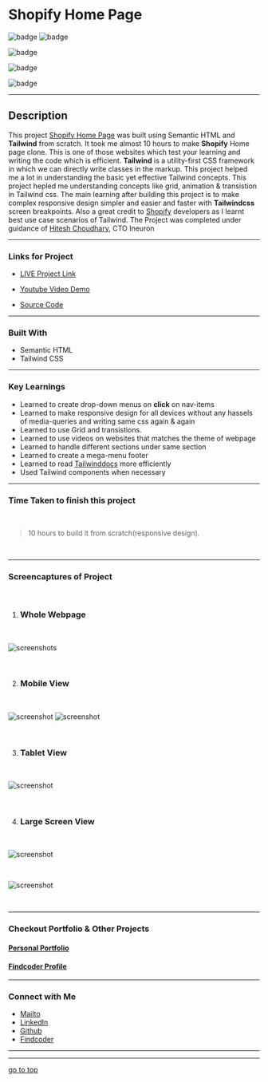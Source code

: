 # Shopify Home Page


![badge](https://img.shields.io/badge/HTML%20-Tailwindcss-green)
![badge](https://img.shields.io/badge/Shopify%20-Home%20Page-orange)

![badge](https://img.shields.io/badge/Fully%20Responsive-Webpage-yellow)

![badge](https://img.shields.io/badge/responsive--desgin%20-with%20Tailwind.css-lightblue)

![badge](https://img.shields.io/badge/Shubham%20Singh%20-grey)

***
## Description

This project [Shopify Home Page](https://shopify-home.netlify.app/) was built using Semantic HTML and **Tailwind** from scratch. It took me almost 10 hours to make **Shopify** Home page clone. This is one of those websites which test your learning and writing the code which is efficient. **Tailwind** is a utility-first CSS framework in which we can directly write classes in the markup. This project helped me a lot in understanding the basic yet effective Tailwind concepts. This project hepled me understanding concepts like grid, animation & transistion in Tailwind css. The main learning after building this project is to make complex responsive design simpler and easier and faster with **Tailwindcss** screen breakpoints. Also a great credit to [Shopify](https://www.shopify.com/in) developers as I learnt best use case scenarios of Tailwind. The Project was completed under guidance of [Hitesh Choudhary](https://github.com/hiteshchoudhary), CTO Ineuron

***

### Links for Project

* [LIVE Project Link](https://shopify-home.netlify.app/)

* [Youtube Video Demo](https://youtu.be/Y5QKiEOg8Hk)

* [Source Code](https://github.com/ShubhamSingh03/Shopify_clone)

***
### Built With 

* Semantic HTML
* Tailwind CSS

***

### Key Learnings

* Learned to create drop-down menus on **click** on nav-items
* Learned to make responsive design for all devices without any hassels of media-queries and writing same css again & again
* Learned to use Grid and transistions.
* Learned to use videos on websites that matches the theme of webpage
* Learned to handle different sections under same section
* Learned to create a mega-menu footer
* Learned to read [Tailwinddocs](https://tailwindcss.com/docs/installation) more efficiently
* Used Tailwind components when necessary

***

### Time Taken to finish this project
<br>

>10 hours to build it from scratch(responsive design).

<br>

***

### Screencaptures of Project

<br>

  1. ### Whole Webpage

  <br>

  ![screenshots](./captures/screenshot.png)

  <br>

  2. ### Mobile View

<br>

![screenshot](./captures/moview1.png)
![screenshot](./captures/moview2.png)

<br>

  3. ### Tablet View 

  <br>

  ![screenshot](./captures/tabview.png)

  <br>

  4. ### Large Screen View
 
  <br>

  ![screenshot](./captures/macview1.png)

  <br>
  
  ![screenshot](./captures/macview2.png)

  <br>

***

### Checkout Portfolio & Other Projects

#### [Personal Portfolio](https://shubhambhoj.in/)

#### [Findcoder Profile](https://www.findcoder.io/u/shubham_singh)

***
### Connect with Me
* [Mailto](mailto:shubhambhoj3@gmail.com)
* [LinkedIn](https://www.linkedin.com/in/shubham-singh-b122b7171/)
* [Github](https://github.com/ShubhamSingh03)
* [Findcoder](https://www.findcoder.io/u/shubham_singh)
***
***
[go to top](#shopify-home-page)